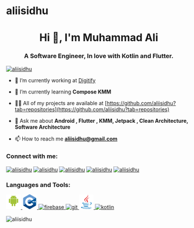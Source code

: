 # aliisidhu
<h1 align="center">Hi 👋, I'm Muhammad Ali</h1>
<h3 align="center">A Software Engineer, In love with Kotlin and Flutter.</h3>


<p align="left"> <a href="https://twitter.com/aliisidhu" target="blank"><img src="https://img.shields.io/twitter/follow/aliisidhu?logo=twitter&style=for-the-badge" alt="aliisidhu" /></a> </p>

- 🔭 I’m currently working at [Digitify](https://digitify.com/)

- 🌱 I’m currently learning **Compose KMM**

- 👨‍💻 All of my projects are available at [https://github.com/aliisidhu?tab=repositories](https://github.com/aliisidhu?tab=repositories)


- 💬 Ask me about **Android , Flutter , KMM, Jetpack , Clean Architecture, Software Architecture**

- 📫 How to reach me **aliisidhu@gmail.com**


<h3 align="left">Connect with me:</h3>
<p align="left">
<a href="https://twitter.com/aliisidhu" target="blank"><img align="center" src="https://raw.githubusercontent.com/rahuldkjain/github-profile-readme-generator/master/src/images/icons/Social/twitter.svg" alt="aliisidhu" height="30" width="40" /></a>
<a href="https://linkedin.com/in/alisidhu" target="blank"><img align="center" src="https://raw.githubusercontent.com/rahuldkjain/github-profile-readme-generator/master/src/images/icons/Social/linked-in-alt.svg" alt="alisidhu" height="30" width="40" /></a>
<a href="https://stackoverflow.com/users/ali-sidhu" target="blank"><img align="center" src="https://raw.githubusercontent.com/rahuldkjain/github-profile-readme-generator/master/src/images/icons/Social/stack-overflow.svg" alt="aliisidhu" height="30" width="40" /></a>
<a href="https://fb.com/aliisidhu" target="blank"><img align="center" src="https://raw.githubusercontent.com/rahuldkjain/github-profile-readme-generator/master/src/images/icons/Social/facebook.svg" alt="aliisidhu" height="30" width="40" /></a>
<a href="https://instagram.com/aliisidhu" target="blank"><img align="center" src="https://raw.githubusercontent.com/rahuldkjain/github-profile-readme-generator/master/src/images/icons/Social/instagram.svg" alt="aliisidhu" height="30" width="40" /></a>

</p>

<h3 align="left">Languages and Tools:</h3>
<p align="left"> <a href="https://developer.android.com" target="_blank"> <img src="https://raw.githubusercontent.com/devicons/devicon/master/icons/android/android-original-wordmark.svg" alt="android" width="40" height="40"/> </a> <a href="https://www.w3schools.com/cpp/" target="_blank"> <img src="https://raw.githubusercontent.com/devicons/devicon/master/icons/cplusplus/cplusplus-original.svg" alt="cplusplus" width="40" height="40"/> </a> <a href="https://firebase.google.com/" target="_blank"> <img src="https://www.vectorlogo.zone/logos/firebase/firebase-icon.svg" alt="firebase" width="40" height="40"/> </a> <a href="https://git-scm.com/" target="_blank"> <img src="https://www.vectorlogo.zone/logos/git-scm/git-scm-icon.svg" alt="git" width="40" height="40"/> </a> <a href="https://www.java.com" target="_blank"> <img src="https://raw.githubusercontent.com/devicons/devicon/master/icons/java/java-original.svg" alt="java" width="40" height="40"/> </a> <a href="https://kotlinlang.org" target="_blank"> <img src="https://www.vectorlogo.zone/logos/kotlinlang/kotlinlang-icon.svg" alt="kotlin" width="40" height="40"/> </a>  </p>


<p><img align="center" src="https://github-readme-streak-stats.herokuapp.com/?user=aliisidhu" alt="aliisidhu" /></p>

